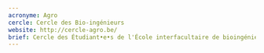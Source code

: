 ```yaml
---
acronyme: Agro
cercle: Cercle des Bio-ingénieurs
website: http://cercle-agro.be/
brief: Cercle des Étudiant•e•s de l'École interfacultaire de bioingénieurs
---
```

